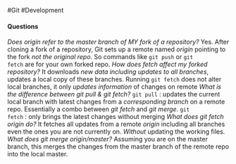 #Git #Development 

#### Questions
*Does origin refer to the master branch of MY fork of a repository?*
	Yes. After cloning a fork of a repository, Git sets up a remote named *origin* pointing to the fork *not the original repo*. So commands like <code>git push</code> or <code>git fetch</code> are for your own forked repo. 
*How does fetch affect my forked repository?*
	It downloads *new data including updates to all branches*, updates a local copy of these branches.  Running <code>git fetch</code> does not alter local branches, it only *updates information* of changes on remote
*What is the difference between git pull & git fetch?*
	<code>git pull</code> : updates the current local branch with latest changes from a *corresponding branch* on a remote repo. Essentially a combo between *git fetch* and *git merge*. 
	<code>git fetch</code> : only brings the latest changes without merging
*What does git fetch origin do?*
	It fetches all updates from a remote *origin* including all branches even the ones you are not currently on. *Without* updating the working files. 
*What does git merge origin/master?*
	Assuming you are on the master branch, this merges the changes from the master branch of the remote repo into the local master. 